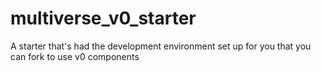 # multiverse_v0_starter
A starter that's had the development environment set up for you that you can fork to use v0 components
